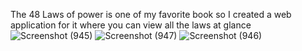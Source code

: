 The 48 Laws of power is one of my favorite book so I created a web application for it where you can view all the laws at glance 
![Screenshot (945)](https://github.com/user-attachments/assets/2c828ab1-bdc3-4731-8597-655a60e03733)
![Screenshot (947)](https://github.com/user-attachments/assets/aba094a8-851a-4b2d-9cce-14e1ec60a38e)
![Screenshot (946)](https://github.com/user-attachments/assets/c85ed229-3e1b-4dcd-94d3-78e55897505b)
